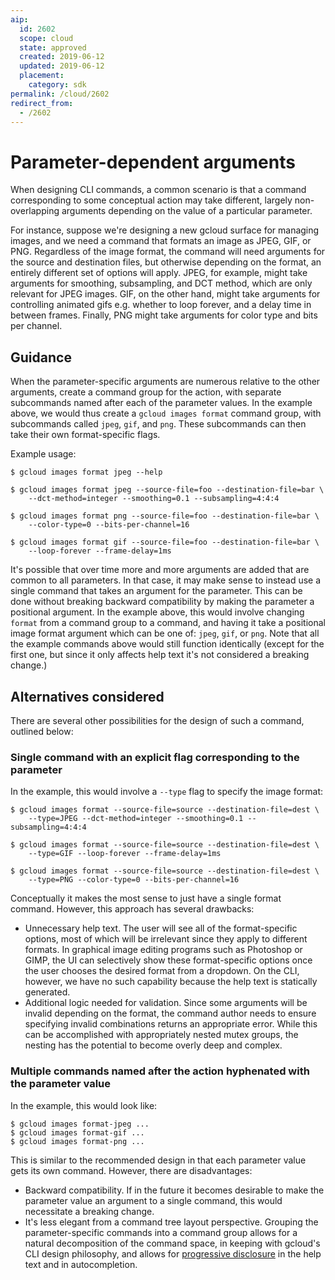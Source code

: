 ```yaml
---
aip:
  id: 2602
  scope: cloud
  state: approved
  created: 2019-06-12
  updated: 2019-06-12
  placement:
    category: sdk
permalink: /cloud/2602
redirect_from:
  - /2602
---
```


# Parameter-dependent arguments

When designing CLI commands, a common scenario is that a command corresponding
to some conceptual action may take different, largely non-overlapping arguments
depending on the value of a particular parameter.

For instance, suppose we're designing a new gcloud surface for managing images,
and we need a command that formats an image as JPEG, GIF, or PNG. Regardless of
the image format, the command will need arguments for the source and
destination files, but otherwise depending on the format, an entirely different
set of options will apply. JPEG, for example, might take arguments for
smoothing, subsampling, and DCT method, which are only relevant for JPEG
images. GIF, on the other hand, might take arguments for controlling animated
gifs e.g. whether to loop forever, and a delay time in between frames. Finally,
PNG might take arguments for color type and bits per channel.

## Guidance

When the parameter-specific arguments are numerous relative to the other
arguments, create a command group for the action, with separate subcommands
named after each of the parameter values. In the example above, we would thus
create a `gcloud images format` command group, with subcommands called `jpeg`,
`gif`, and `png`. These subcommands can then take their own format-specific
flags.

Example usage:

```
$ gcloud images format jpeg --help

$ gcloud images format jpeg --source-file=foo --destination-file=bar \
    --dct-method=integer --smoothing=0.1 --subsampling=4:4:4

$ gcloud images format png --source-file=foo --destination-file=bar \
    --color-type=0 --bits-per-channel=16

$ gcloud images format gif --source-file=foo --destination-file=bar \
    --loop-forever --frame-delay=1ms
```

It's possible that over time more and more arguments are added that are common
to all parameters. In that case, it may make sense to instead use a single
command that takes an argument for the parameter. This can be done without
breaking backward compatibility by making the parameter a positional argument.
In the example above, this would involve changing `format` from a command group
to a command, and having it take a positional image format argument which can
be one of: `jpeg`, `gif`, or `png`. Note that all the example commands above
would still function identically (except for the first one, but since it only
affects help text it's not considered a breaking change.)

## Alternatives considered

There are several other possibilities for the design of such a command,
outlined below:

### Single command with an explicit flag corresponding to the parameter

In the example, this would involve a `--type` flag to specify the image format:

```
$ gcloud images format --source-file=source --destination-file=dest \
    --type=JPEG --dct-method=integer --smoothing=0.1 --subsampling=4:4:4

$ gcloud images format --source-file=source --destination-file=dest \
    --type=GIF --loop-forever --frame-delay=1ms

$ gcloud images format --source-file=source --destination-file=dest \
    --type=PNG --color-type=0 --bits-per-channel=16
```

Conceptually it makes the most sense to just have a single format command.
However, this approach has several drawbacks:

- Unnecessary help text. The user will see all of the format-specific options,
  most of which will be irrelevant since they apply to different formats. In
  graphical image editing programs such as Photoshop or GIMP, the UI can
  selectively show these format-specific options once the user chooses the
  desired format from a dropdown. On the CLI, however, we have no such
  capability because the help text is statically generated.
- Additional logic needed for validation. Since some arguments will be invalid
  depending on the format, the command author needs to ensure specifying
  invalid combinations returns an appropriate error. While this can be
  accomplished with appropriately nested mutex groups, the nesting has the
  potential to become overly deep and complex.

### Multiple commands named after the action hyphenated with the parameter value

In the example, this would look like:

```
$ gcloud images format-jpeg ...
$ gcloud images format-gif ...
$ gcloud images format-png ...
```

This is similar to the recommended design in that each parameter value gets its
own command. However, there are disadvantages:

- Backward compatibility. If in the future it becomes desirable to make the
  parameter value an argument to a single command, this would necessitate a
  breaking change.
- It's less elegant from a command tree layout perspective. Grouping the
  parameter-specific commands into a command group allows for a natural
  decomposition of the command space, in keeping with gcloud's CLI design
  philosophy, and allows for
  [progressive disclosure](https://en.wikipedia.org/wiki/Progressive_disclosure)
  in the help text and in autocompletion.
